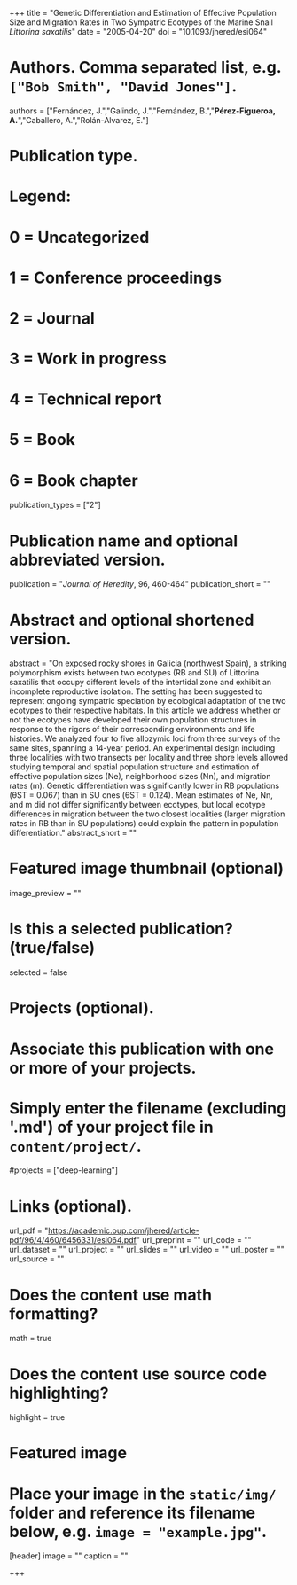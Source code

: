 +++
title = "Genetic Differentiation and Estimation of Effective Population Size and Migration Rates in Two Sympatric Ecotypes of the Marine Snail *Littorina saxatilis*"
date = "2005-04-20"
doi = "10.1093/jhered/esi064"

# Authors. Comma separated list, e.g. `["Bob Smith", "David Jones"]`.
authors = ["Fernández, J.","Galindo, J.","Fernández, B.","**Pérez-Figueroa, A.**","Caballero, A.","Rolán-Alvarez, E."]

# Publication type.
# Legend:
# 0 = Uncategorized
# 1 = Conference proceedings
# 2 = Journal
# 3 = Work in progress
# 4 = Technical report
# 5 = Book
# 6 = Book chapter
publication_types = ["2"]

# Publication name and optional abbreviated version.
publication = "*Journal of Heredity*, 96, 460-464"
publication_short = ""

# Abstract and optional shortened version.
abstract = "On exposed rocky shores in Galicia (northwest Spain), a striking polymorphism exists between two ecotypes (RB and SU) of Littorina saxatilis that occupy different levels of the intertidal zone and exhibit an incomplete reproductive isolation. The setting has been suggested to represent ongoing sympatric speciation by ecological adaptation of the two ecotypes to their respective habitats. In this article we address whether or not the ecotypes have developed their own population structures in response to the rigors of their corresponding environments and life histories. We analyzed four to five allozymic loci from three surveys of the same sites, spanning a 14-year period. An experimental design including three localities with two transects per locality and three shore levels allowed studying temporal and spatial population structure and estimation of effective population sizes (Ne), neighborhood sizes (Nn), and migration rates (m). Genetic differentiation was significantly lower in RB populations (θST = 0.067) than in SU ones (θST = 0.124). Mean estimates of Ne, Nn, and m did not differ significantly between ecotypes, but local ecotype differences in migration between the two closest localities (larger migration rates in RB than in SU populations) could explain the pattern in population differentiation."
abstract_short = ""

# Featured image thumbnail (optional)
image_preview = ""

# Is this a selected publication? (true/false)
selected = false

# Projects (optional).
#   Associate this publication with one or more of your projects.
#   Simply enter the filename (excluding '.md') of your project file in `content/project/`.
#projects = ["deep-learning"]

# Links (optional).
url_pdf = "https://academic.oup.com/jhered/article-pdf/96/4/460/6456331/esi064.pdf"
url_preprint = ""
url_code = ""
url_dataset = ""
url_project = ""
url_slides = ""
url_video = ""
url_poster = ""
url_source = ""

# Does the content use math formatting?
math = true

# Does the content use source code highlighting?
highlight = true

# Featured image
# Place your image in the `static/img/` folder and reference its filename below, e.g. `image = "example.jpg"`.
[header]
image = ""
caption = ""

+++


